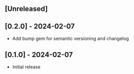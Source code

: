 ## [Unreleased]
## [0.2.0] - 2024-02-07
- Add bump gem for semantic versioning and changelog
## [0.1.0] - 2024-02-07

- Initial release
